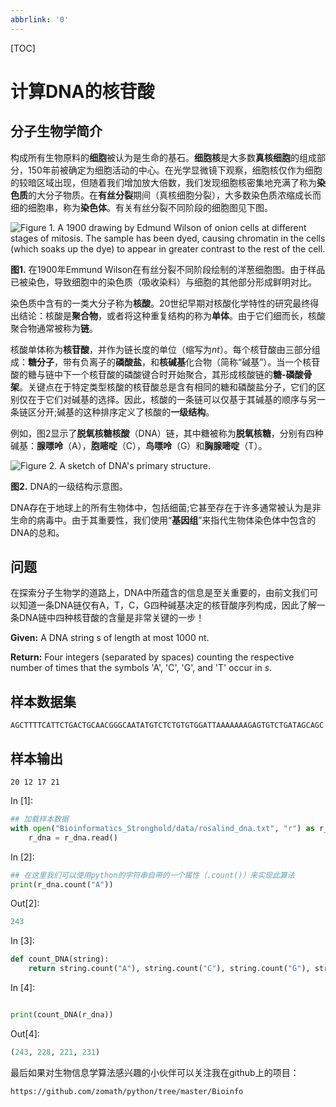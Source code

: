 ```yaml
---
abbrlink: '0'
---
```

[TOC]

# 计算DNA的核苷酸

## 分子生物学简介

构成所有生物原料的**细胞**被认为是生命的基石。**细胞核**是大多数**真核细胞**的组成部分，150年前被确定为细胞活动的中心。在光学显微镜下观察，细胞核仅作为细胞的较暗区域出现，但随着我们增加放大倍数，我们发现细胞核密集地充满了称为**染色质**的大分子物质。在**有丝分裂**期间（真核细胞分裂），大多数染色质浓缩成长而细的细胞串，称为**染色体**。有关有丝分裂不同阶段的细胞图见下图。

![Figure 1. A 1900 drawing by Edmund Wilson of onion cells at different stages of mitosis. The sample has been dyed, causing chromatin in the cells (which soaks up the dye) to appear in greater contrast to the rest of the cell.](https://github.com/zomath/python/raw/3bdee0b8e6e28a27e45dd3ec2c5fdf3ddd67cc2a/Bioinfo/Images/001.png)

**图1.** 在1900年Emmund Wilson在有丝分裂不同阶段绘制的洋葱细胞图。由于样品已被染色，导致细胞中的染色质（吸收染料）与细胞的其他部分形成鲜明对比。

染色质中含有的一类大分子称为**核酸**。20世纪早期对核酸化学特性的研究最终得出结论：核酸是**聚合物**，或者将这种重复结构的称为**单体**。由于它们细而长，核酸聚合物通常被称为**链**。

核酸单体称为**核苷酸**，并作为链长度的单位（缩写为*nt*）。每个核苷酸由三部分组成：**糖分子**，带有负离子的**磷酸盐**，和**核碱基**化合物（简称“碱基”）。当一个核苷酸的糖与链中下一个核苷酸的磷酸键合时开始聚合，其形成核酸链的**糖-磷酸骨架**。关键点在于特定类型核酸的核苷酸总是含有相同的糖和磷酸盐分子，它们的区别仅在于它们对碱基的选择。因此，核酸的一条链可以仅基于其碱基的顺序与另一条链区分开;碱基的这种排序定义了核酸的**一级结构**。

例如，图2显示了**脱氧核糖核酸**（DNA）链，其中糖被称为**脱氧核糖**，分别有四种碱基：**腺嘌呤**（A），**胞嘧啶**（C），**鸟嘌呤**（G）和**胸腺嘧啶**（T）。

![Figure 2. A sketch of DNA's primary structure.](https://github.com/zomath/python/raw/3bdee0b8e6e28a27e45dd3ec2c5fdf3ddd67cc2a/Bioinfo/Images/002.png)

**图2.** DNA的一级结构示意图。

DNA存在于地球上的所有生物体中，包括细菌;它甚至存在于许多通常被认为是非生命的病毒中。由于其重要性，我们使用“**基因组**”来指代生物体染色体中包含的DNA的总和。

## 问题

在探索分子生物学的道路上，DNA中所蕴含的信息是至关重要的，由前文我们可以知道一条DNA链仅有A，T，C，G四种碱基决定的核苷酸序列构成，因此了解一条DNA链中四种核苷酸的含量是非常关键的一步！

**Given:** A DNA string s of length at most 1000 nt.

**Return:** Four integers (separated by spaces) counting the respective number of times that the symbols 'A', 'C', 'G', and 'T' occur in *s*.

## 样本数据集

```
AGCTTTTCATTCTGACTGCAACGGGCAATATGTCTCTGTGTGGATTAAAAAAAGAGTGTCTGATAGCAGC
```

## 样本输出

```
20 12 17 21
```

In [1]:

```python
## 加载样本数据
with open("Bioinformatics_Stronghold/data/rosalind_dna.txt", "r") as r_dna:
    r_dna = r_dna.read()
```

In [2]:

```python
## 在这里我们可以使用python的字符串自带的一个属性（.count()）来实现此算法
print(r_dna.count("A"))
```

Out[2]:

```python
243
```

In [3]:

```python
def count_DNA(string):
    return string.count("A"), string.count("C"), string.count("G"), string.count("T")
```


In [4]:

```python

print(count_DNA(r_dna))
```

Out[4]:

```python
(243, 228, 221, 231)
```

最后如果对生物信息学算法感兴趣的小伙伴可以关注我在github上的项目：

```
https://github.com/zomath/python/tree/master/Bioinfo
```